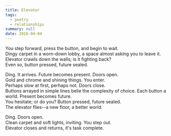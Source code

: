 ```yaml
---
title: Elevator
tags:
  - poetry
  - relationships
summary: null
date: 2016-04-04
---
```

You step forward, press the button, and begin to wait.  
Dingy carpet in a worn-down lobby, a space almost asking you to leave it.  
Elevator crawls down the walls; is it fighting back?  
Even so, button pressed, future sealed.  

Ding. It arrives. Future becomes present. Doors open.  
Gold and chrome and shining things. You enter.  
Perhaps slow at first, perhaps not. Doors close.  
Buttons arrayed in simple lines belie the complexity of choice. Each button a world. Present becomes future.  
You hesitate; or do you? Button pressed, future sealed.  
The elevator flies--a new floor, a better world.  

Ding. Doors open.  
Clean carpet and soft lights, inviting. You step out.  
Elevator closes and returns, it's task complete.  
